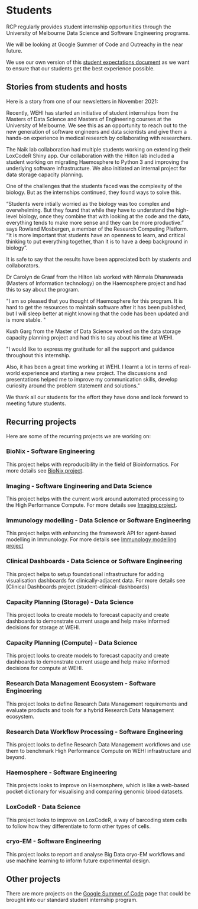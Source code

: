 # Students

RCP regularly provides student internship opportunities through the University of Melbourne Data Science and Software Engineering programs.

We will be looking at Google Summer of Code and Outreachy in the near future.

We use our own version of this [student expectations document](https://www.practicaldiversity.org/2022/01/19/student-expectations-document/) as we want to ensure that our students get the best experience possible.

## Stories from students and hosts

Here is a story from one of our newsletters in November 2021:

Recently, WEHI has started an initiative of student internships from the Masters of Data Science and Masters of Engineering courses at the University of Melbourne. We see this as an opportunity to reach out to the new generation of software engineers and data scientists and give them a hands-on experience in medical research by collaborating with researchers. 

The Naik lab collaboration had multiple students working on extending their LoxCodeR Shiny app. Our collaboration with the Hilton lab included a student working on migrating Haemosphere to Python 3 and improving the underlying software infrastructure. We also initiated an internal project for data storage capacity planning. 

One of the challenges that the students faced was the complexity of the biology. But as the internships continued, they found ways to solve this. 

“Students were intially worried as the biology was too complex and overwhelming. But they found that while they have to understand the high-level biology, once they combine that with looking at the code and the data, everything tends to make more sense and they can be more productive.” says Rowland Mosbergen, a member of the Research Computing Platform. “It is more important that students have an openness to learn, and critical thinking to put everything together, than it is to have a deep background in biology”. 

It is safe to say that the results have been appreciated both by students and collaborators. 

Dr Carolyn de Graaf from the Hilton lab worked with Nirmala Dhanawada (Masters of Information technology) on the Haemosphere project and had this to say about the program. 

"I am so pleased that you thought of Haemosphere for this program. It is hard to get the resources to maintain software after it has been published, but I will sleep better at night knowing that the code has been updated and is more stable. "

Kush Garg from the Master of Data Science worked on the data storage capacity planning project and had this to say about his time at WEHI. 

"I would like to express my gratitude for all the support and guidance throughout this internship. 

Also, it has been a great time working at WEHI. I learnt a lot in terms of real-world experience and starting a new project. The discussions and presentations helped me to improve my communication skills, develop curiosity around the problem statement and solutions." 

We thank all our students for the effort they have done and look forward to meeting future students. 

## Recurring projects

Here are some of the recurring projects we are working on:

### BioNix - Software Engineering
This project helps with reproducibility in the field of Bioinformatics. For more details see [BioNix project](student-bionix).

### Imaging - Software Engineering and Data Science
This project helps with the current work around automated processing to the High Performance Compute. For more details see [Imaging project](student-imaging).

### Immunology modelling - Data Science or Software Engineering
This project helps with enhancing the framework API for agent-based modelling in Immunology. For more details see [Immunology modelling project](student-immunology-modelling)

### Clinical Dashboards - Data Science or Software Engineering
This project helps to setup foundational infrastructure for adding visualisation dashboards for clinically-adjacent data. For more details see [Clinical Dashboards project.(student-clinical-dashboards)

### Capacity Planning (Storage) - Data Science
This project looks to create models to forecast capacity and create dashboards to demonstrate current usage and help make informed decisions for storage at WEHI.  

### Capacity Planning (Compute) - Data Science
This project looks to create models to forecast capacity and create dashboards to demonstrate current usage and help make informed decisions for compute at WEHI.

### Research Data Management Ecosystem - Software Engineering
This project looks to define Research Data Management requirements and evaluate products and tools for a hybrid Research Data Management ecosystem. 

### Research Data Workflow Processing - Software Engineering
This project looks to define Research Data Management workflows and use them to benchmark High Performance Compute on WEHI infrastructure and beyond.

### Haemosphere - Software Engineering
This projects looks to improve on Haemosphere, which is like a web-based pocket dictionary for visualising and comparing genomic blood datasets.

### LoxCodeR - Data Science
This project looks to improve on LoxCodeR, a way of barcoding stem cells to follow how they differentiate to form other types of cells.

### cryo-EM - Software Engineering
This project looks to report and analyse Big Data cryo-EM workflows and use machine learning to inform future experimental design.



## Other projects

There are more projects on the [Google Summer of Code](gsoc) page that could be brought into our standard student internship program.
